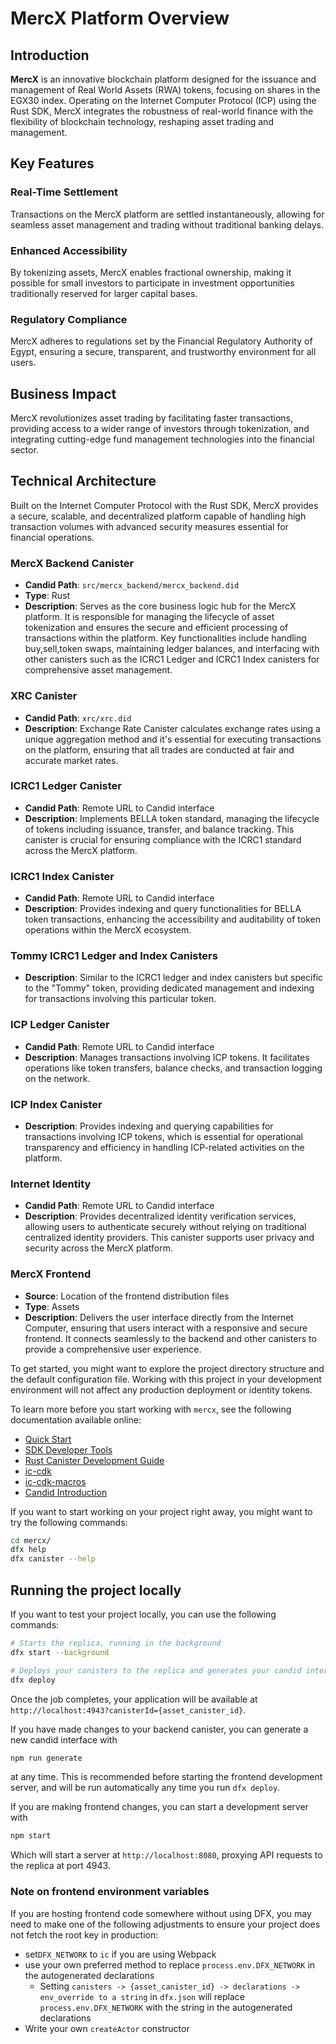 # MercX Platform Overview

## Introduction

**MercX** is an innovative blockchain platform designed for the issuance and management of Real World Assets (RWA) tokens, focusing on shares in the EGX30 index. Operating on the Internet Computer Protocol (ICP) using the Rust SDK, MercX integrates the robustness of real-world finance with the flexibility of blockchain technology, reshaping asset trading and management.

## Key Features

### Real-Time Settlement

Transactions on the MercX platform are settled instantaneously, allowing for seamless asset management and trading without traditional banking delays.

### Enhanced Accessibility

By tokenizing assets, MercX enables fractional ownership, making it possible for small investors to participate in investment opportunities traditionally reserved for larger capital bases.

### Regulatory Compliance

MercX adheres to regulations set by the Financial Regulatory Authority of Egypt, ensuring a secure, transparent, and trustworthy environment for all users.

## Business Impact

MercX revolutionizes asset trading by facilitating faster transactions, providing access to a wider range of investors through tokenization, and integrating cutting-edge fund management technologies into the financial sector.

## Technical Architecture

Built on the Internet Computer Protocol with the Rust SDK, MercX provides a secure, scalable, and decentralized platform capable of handling high transaction volumes with advanced security measures essential for financial operations.

### MercX Backend Canister
- **Candid Path**: `src/mercx_backend/mercx_backend.did`
- **Type**: Rust
- **Description**:  Serves as the core business logic hub for the MercX platform. It is responsible for managing the lifecycle of asset tokenization and ensures the secure and efficient processing of transactions within the platform. Key functionalities include handling buy,sell,token swaps, maintaining ledger balances, and interfacing with other canisters such as the ICRC1 Ledger and ICRC1 Index canisters for comprehensive asset management.

### XRC Canister
- **Candid Path**: `xrc/xrc.did`
- **Description**:  Exchange Rate Canister calculates exchange rates using a unique aggregation method and it's  essential for executing transactions on the platform, ensuring that all trades are conducted at fair and accurate market rates.

### ICRC1 Ledger Canister
- **Candid Path**: Remote URL to Candid interface
- **Description**: Implements  BELLA token standard, managing the lifecycle of tokens including issuance, transfer, and balance tracking. This canister is crucial for ensuring compliance with the ICRC1 standard across the MercX platform.

### ICRC1 Index Canister
- **Candid Path**: Remote URL to Candid interface
- **Description**: Provides indexing and query functionalities for BELLA token transactions, enhancing the accessibility and auditability of token operations within the MercX ecosystem.

### Tommy ICRC1 Ledger and Index Canisters
- **Description**: Similar to the ICRC1 ledger and index canisters but specific to the "Tommy" token, providing dedicated management and indexing for transactions involving this particular token.

### ICP Ledger Canister
- **Candid Path**: Remote URL to Candid interface
- **Description**: Manages transactions involving ICP tokens. It facilitates operations like token transfers, balance checks, and transaction logging on the network.

### ICP Index Canister
- **Description**: Provides indexing and querying capabilities for transactions involving ICP tokens, which is essential for operational transparency and efficiency in handling ICP-related activities on the platform.

### Internet Identity
- **Candid Path**: Remote URL to Candid interface
- **Description**: Provides decentralized identity verification services, allowing users to authenticate securely without relying on traditional centralized identity providers. This canister supports user privacy and security across the MercX platform.

### MercX Frontend
- **Source**: Location of the frontend distribution files
- **Type**: Assets
- **Description**: Delivers the user interface directly from the Internet Computer, ensuring that users interact with a responsive and secure frontend. It connects seamlessly to the backend and other canisters to provide a comprehensive user experience.



To get started, you might want to explore the project directory structure and the default configuration file. Working with this project in your development environment will not affect any production deployment or identity tokens.

To learn more before you start working with `mercx`, see the following documentation available online:

- [Quick Start](https://internetcomputer.org/docs/current/developer-docs/setup/deploy-locally)
- [SDK Developer Tools](https://internetcomputer.org/docs/current/developer-docs/setup/install)
- [Rust Canister Development Guide](https://internetcomputer.org/docs/current/developer-docs/backend/rust/)
- [ic-cdk](https://docs.rs/ic-cdk)
- [ic-cdk-macros](https://docs.rs/ic-cdk-macros)
- [Candid Introduction](https://internetcomputer.org/docs/current/developer-docs/backend/candid/)

If you want to start working on your project right away, you might want to try the following commands:

```bash
cd mercx/
dfx help
dfx canister --help
```

## Running the project locally

If you want to test your project locally, you can use the following commands:

```bash
# Starts the replica, running in the background
dfx start --background

# Deploys your canisters to the replica and generates your candid interface
dfx deploy
```

Once the job completes, your application will be available at `http://localhost:4943?canisterId={asset_canister_id}`.

If you have made changes to your backend canister, you can generate a new candid interface with

```bash
npm run generate
```

at any time. This is recommended before starting the frontend development server, and will be run automatically any time you run `dfx deploy`.

If you are making frontend changes, you can start a development server with

```bash
npm start
```

Which will start a server at `http://localhost:8080`, proxying API requests to the replica at port 4943.

### Note on frontend environment variables

If you are hosting frontend code somewhere without using DFX, you may need to make one of the following adjustments to ensure your project does not fetch the root key in production:

- set`DFX_NETWORK` to `ic` if you are using Webpack
- use your own preferred method to replace `process.env.DFX_NETWORK` in the autogenerated declarations
  - Setting `canisters -> {asset_canister_id} -> declarations -> env_override to a string` in `dfx.json` will replace `process.env.DFX_NETWORK` with the string in the autogenerated declarations
- Write your own `createActor` constructor
